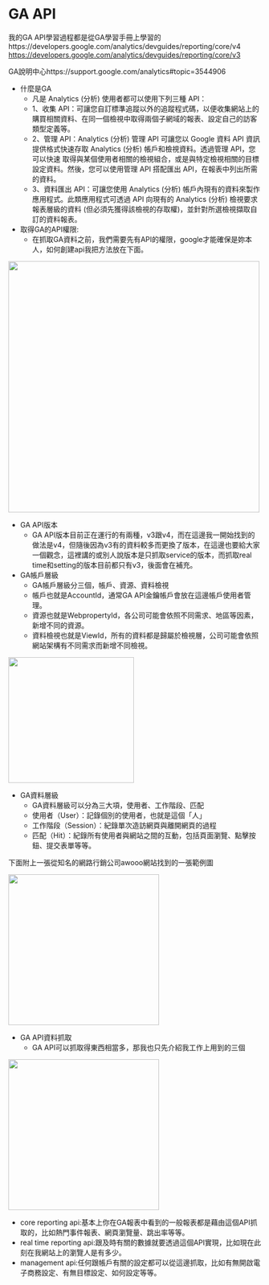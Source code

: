 # GA API
我的GA API學習過程都是從GA學習手冊上學習的https://developers.google.com/analytics/devguides/reporting/core/v4 https://developers.google.com/analytics/devguides/reporting/core/v3

GA說明中心https://support.google.com/analytics#topic=3544906
- 什麼是GA
  - 凡是 Analytics (分析) 使用者都可以使用下列三種 API：
  - 1、收集 API：可讓您自訂標準追蹤以外的追蹤程式碼，以便收集網站上的購買相關資料、在同一個檢視中取得兩個子網域的報表、設定自己的訪客類型定義等。
  - 2、管理 API：Analytics (分析) 管理 API 可讓您以 Google 資料 API 資訊提供格式快速存取 Analytics (分析) 帳戶和檢視資料。透過管理 API，您可以快速  取得與某個使用者相關的檢視組合，或是與特定檢視相關的目標設定資料。然後，您可以使用管理 API 搭配匯出 API，在報表中列出所需的資料。
  - 3、資料匯出 API：可讓您使用 Analytics (分析) 帳戶內現有的資料來製作應用程式。此類應用程式可透過 API 向現有的 Analytics (分析) 檢視要求報表層級的資料 (但必須先獲得該檢視的存取權)，並針對所選檢視擷取自訂的資料報表。
- 取得GA的API權限:
  - 在抓取GA資料之前，我們需要先有API的權限，google才能確保是妳本人，如何創建api我把方法放在下面。
  
<img src='https://i.imgur.com/apwSElu.jpg' height=500 weight =500>

- GA API版本
  - GA API版本目前正在運行的有兩種，v3跟v4，而在這邊我一開始找到的做法是v4，但隨後因為v3有的資料較多而更換了版本，在這邊也要給大家一個觀念，這裡講的或別人說版本是只抓取service的版本，而抓取real time和setting的版本目前都只有v3，後面會在補充。
- GA帳戶層級
  - GA帳戶層級分三個，帳戶、資源、資料檢視
  - 帳戶也就是AccountId，通常GA API金鑰帳戶會放在這邊帳戶使用者管理。
  - 資源也就是WebpropertyId，各公司可能會依照不同需求、地區等因素，新增不同的資源。
  - 資料檢視也就是ViewId，所有的資料都是歸屬於檢視層，公司可能會依照網站架構有不同需求而新增不同檢視。

<img src='https://i.imgur.com/QF5y0hw.jpg' height=250 weight =420>

- GA資料層級
  - GA資料層級可以分為三大項，使用者、工作階段、匹配
  - 使用者（User）：記錄個別的使用者，也就是這個「人」
  - 工作階段（Session）：紀錄單次造訪網頁與離開網頁的過程
  - 匹配（Hit）：紀錄所有使用者與網站之間的互動，包括頁面瀏覽、點擊按鈕、提交表單等等。

下面附上一張從知名的網路行銷公司awooo網站找到的一張範例圖

<img src='https://www.awoo.com.tw/wp-content/uploads/2018/10/japan-example-1024x536.png' height=300 weight =400>

- GA API資料抓取
  - GA API可以抓取得東西相當多，那我也只先介紹我工作上用到的三個
  
<img src='https://i.imgur.com/Pt8bD2T.jpg' height=300 weight =400>

  - core reporting api:基本上你在GA報表中看到的一般報表都是藉由這個API抓取的，比如熱門事件報表、網頁瀏覽量、跳出率等等。
  - real time reporting api:跟及時有關的數據就要透過這個API實現，比如現在此刻在我網站上的瀏覽人是有多少。
  - management api:任何跟帳戶有關的設定都可以從這邊抓取，比如有無開啟電子商務設定、有無目標設定、如何設定等等。
